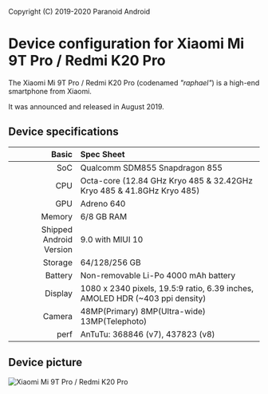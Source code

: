 Copyright (C) 2019-2020 Paranoid Android

Device configuration for Xiaomi Mi 9T Pro / Redmi K20 Pro
=========================================

The Xiaomi Mi 9T Pro / Redmi K20 Pro (codenamed _"raphael"_) is a high-end smartphone from Xiaomi.

It was announced and released in August 2019.

## Device specifications

Basic   | Spec Sheet
-------:|:-------------------------
SoC     | Qualcomm SDM855 Snapdragon 855
CPU     | Octa-core (12.84 GHz Kryo 485 & 32.42GHz Kryo 485 & 41.8GHz Kryo 485)
GPU     | Adreno 640
Memory  | 6/8 GB RAM
Shipped Android Version | 9.0 with MIUI 10
Storage | 64/128/256 GB
Battery | Non-removable Li-Po 4000 mAh battery
Display | 1080 x 2340 pixels, 19.5:9 ratio, 6.39 inches, AMOLED HDR (~403 ppi density)
Camera  | 48MP(Primary) 8MP(Ultra-wide) 13MP(Telephoto)
perf    |AnTuTu: 368846 (v7), 437823 (v8)

## Device picture

![Xiaomi Mi 9T Pro / Redmi K20 Pro](https://xiaomi-mi.com/uploads/CatalogueImage/k20-pro%20(2)_17557_1559503979.jpg "Xiaomi Mi 9T Pro / Redmi K20 Pro in black")
